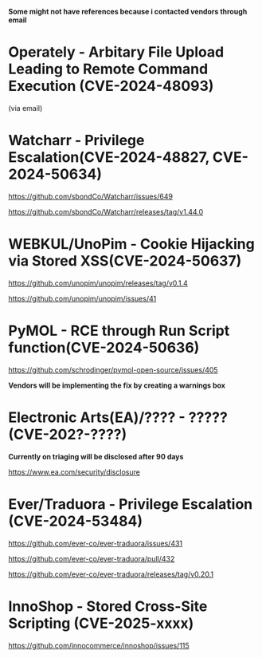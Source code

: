 **Some might not have references because i contacted vendors through email**

<h1>Operately - Arbitary File Upload Leading to Remote Command Execution (CVE-2024-48093)</h1>

(via email)

<h1>Watcharr - Privilege Escalation(CVE-2024-48827, CVE-2024-50634)</h1>

https://github.com/sbondCo/Watcharr/issues/649

https://github.com/sbondCo/Watcharr/releases/tag/v1.44.0

<h1>WEBKUL/UnoPim - Cookie Hijacking via Stored XSS(CVE-2024-50637)</h1>

https://github.com/unopim/unopim/releases/tag/v0.1.4

https://github.com/unopim/unopim/issues/41

<h1>PyMOL - RCE through Run Script function(CVE-2024-50636)</h1>

https://github.com/schrodinger/pymol-open-source/issues/405

<b>Vendors will be implementing the fix by creating a warnings box</b>

<h1>Electronic Arts(EA)/???? - ????? (CVE-202?-????)</h1>

**Currently on triaging will be disclosed after 90 days**

https://www.ea.com/security/disclosure

<h1>Ever/Traduora - Privilege Escalation (CVE-2024-53484)</h1>

https://github.com/ever-co/ever-traduora/issues/431

https://github.com/ever-co/ever-traduora/pull/432

https://github.com/ever-co/ever-traduora/releases/tag/v0.20.1

<h1>InnoShop - Stored Cross-Site Scripting (CVE-2025-xxxx)</h1>

https://github.com/innocommerce/innoshop/issues/115
